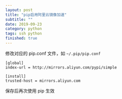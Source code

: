 ```yaml
---
layout: post
title: "pip启用阿里云镜像加速"
subtitle: ""
date: 2019-09-23
category: python
tags: ssh python
finished: true
---
```


修改对应的 pip.conf 文件，如 `~/.pip/pip.conf`

```
[global]
index-url = http://mirrors.aliyun.com/pypi/simple

[install]
trusted-host = mirrors.aliyun.com
```

保存后再次使用 pip 生效